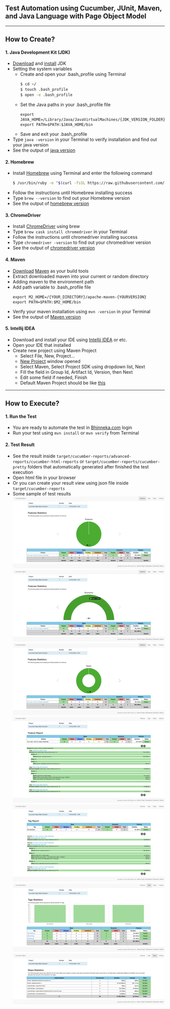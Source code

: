 Test Automation using **Cucumber**, **JUnit**, **Maven**, and **Java Language** with **Page Object Model**
---
---

## How to Create?

#### 1. Java Development Kit (JDK)
* [Download](https://www.oracle.com/technetwork/java/javase/downloads/index.html) and [install](https://docs.oracle.com/javase/10/install/installation-jdk-and-jre-macos.htm#JSJIG-GUID-F575EB4A-70D3-4AB4-A20E-DBE95171AB5F) JDK
* Setting the system variables
    * Create and open your .bash_profile using Terminal
        ```sh
        $ cd ~/
        $ touch .bash_profile
        $ open -e .bash_profile
        ```
    * Set the Java paths in your .bash_profile file
        ```
        export JAVA_HOME=/Library/Java/JavaVirtualMachines/{JDK_VERSION_FOLDER}/Contents/Home
        export PATH=$PATH:$JAVA_HOME/bin
        ```
    * Save and exit your .bash_profile
* Type `java -version` in your Terminal to verify installation and find out your java version
* See the output of [java version](https://prnt.sc/p8zd7s)

#### 2. Homebrew
* Install [Homebrew](https://brew.sh/) using Terminal and enter the following command
    ```sh
    $ /usr/bin/ruby -e "$(curl -fsSL https://raw.githubusercontent.com/Homebrew/install/master/install)"
    ```
* Follow the instructions until Homebrew installing success
* Type `brew --version` to find out your Homebrew version
* See the output of [homebrew version](https://prnt.sc/p8zgxb)

#### 3. ChromeDriver
* Install [ChromeDriver](https://sites.google.com/a/chromium.org/chromedriver/) using brew
* Type `brew cask install chromedriver` in your Terminal
* Follow the instructions until chromedriver installing success
* Type `chromedriver -version` to find out your chromedriver version
* See the output of [chromedriver version](https://prnt.sc/pv8v1r)

#### 4. Maven
* [Download](https://maven.apache.org/download.cgi) [Maven](https://maven.apache.org/) as your build tools
* Extract downloaded maven into your current or random directory
* Adding maven to the environment path
* Add path variable to .bash_profile file
    ```
    export M2_HOME=/{YOUR_DIRECTORY}/apache-maven-{YOURVERSION}
    export PATH=$PATH:$M2_HOME/bin
    ```
* Verify your maven installation using `mvn -version` in your Terminal
* See the output of [Maven version](https://prnt.sc/pvps0n)

#### 5. Intellij IDEA
* Download and install your IDE using [Intellij IDEA](https://www.jetbrains.com/idea/download/) or etc.
* Open your IDE that installed
* Create new project using Maven Project
    * Select File, New, Project...
    * [New Project](https://prnt.sc/pv92xe) window opened
    * Select Maven, Select Project SDK using dropdown list, Next
    * Fill the field in Group Id, Artifact Id, Version, then Next
    * Edit some field if needed, Finish
    * Default Maven Project should be like [this](https://prnt.sc/pvf5xr)
---

## How to Execute?

#### 1. Run the Test
* You are ready to automate the test in [Bhinneka.com](https://www.bhinneka.com/) login
* Run your test using `mvn install` or `mvn verify` from Terminal

#### 2. Test Result
* See the result inside `target/cucumber-reports/advanced-reports/cucumber-html-reports` or `target/cucumber-reports/cucumber-pretty` folders that automatically generated after finished the test execution
* Open html file in your browser
* Or you can create your result view using json file inside  `target/cucumber-reports`
* Some sample of test results
    ![image1](https://github.com/yazidisme/image-attachment/blob/master/download1.png)
    ![image2](https://github.com/yazidisme/image-attachment/blob/master/download2.png)
    ![image3](https://github.com/yazidisme/image-attachment/blob/master/download3.png)
    ![image4](https://github.com/yazidisme/image-attachment/blob/master/download4.png)
    ![image5](https://github.com/yazidisme/image-attachment/blob/master/download5.png)
    ![image6](https://github.com/yazidisme/image-attachment/blob/master/download6.png)
    ![image7](https://github.com/yazidisme/image-attachment/blob/master/download7.png)
